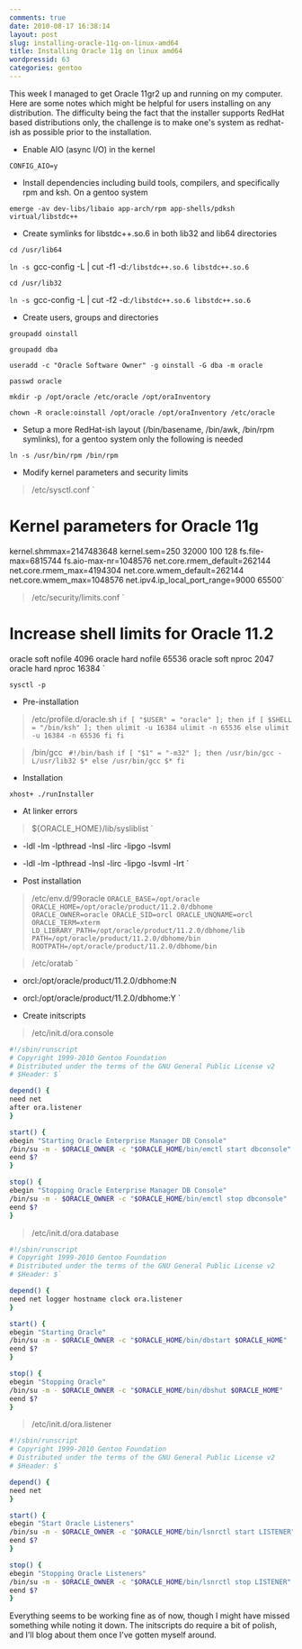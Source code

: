 ```yaml
---
comments: true
date: 2010-08-17 16:38:14
layout: post
slug: installing-oracle-11g-on-linux-amd64
title: Installing Oracle 11g on linux amd64
wordpressid: 63
categories: gentoo
---
```


This week I managed to get Oracle 11gr2 up and running on my computer. Here are some notes which might be helpful for users installing on any distribution. The difficulty being the fact that the installer supports RedHat based distributions only, the challenge is to make one's system as redhat-ish as possible prior to the installation.




* Enable AIO (async I/O) in the kernel

`CONFIG_AIO=y`


* Install dependencies including build tools, compilers, and specifically rpm and ksh. On a gentoo system

`emerge -av dev-libs/libaio app-arch/rpm app-shells/pdksh virtual/libstdc++`


* Create symlinks for libstdc++.so.6 in both lib32 and lib64 directories

`cd /usr/lib64`

`ln -s `gcc-config -L | cut -f1 -d:`/libstdc++.so.6 libstdc++.so.6`

`cd /usr/lib32`

`ln -s `gcc-config -L | cut -f2 -d:`/libstdc++.so.6 libstdc++.so.6`


* Create users, groups and directories

`groupadd oinstall`

`groupadd dba`

`useradd -c "Oracle Software Owner" -g oinstall -G dba -m oracle`

`passwd oracle`

`mkdir -p /opt/oracle /etc/oracle /opt/oraInventory`

`chown -R oracle:oinstall /opt/oracle /opt/oraInventory /etc/oracle`


* Setup a more RedHat-ish layout (/bin/basename, /bin/awk, /bin/rpm symlinks), for a gentoo system only the following is needed

`ln -s /usr/bin/rpm /bin/rpm`


* Modify kernel parameters and security limits



> /etc/sysctl.conf
`
# Kernel parameters for Oracle 11g
kernel.shmmax=2147483648
kernel.sem=250 32000 100 128
fs.file-max=6815744
fs.aio-max-nr=1048576
net.core.rmem_default=262144
net.core.rmem_max=4194304
net.core.wmem_default=262144
net.core.wmem_max=1048576
net.ipv4.ip_local_port_range=9000 65500`




> /etc/security/limits.conf
`
# Increase shell limits for Oracle 11.2
oracle           soft    nofile          4096
oracle           hard    nofile          65536
oracle           soft    nproc           2047
oracle           hard    nproc           16384
`


`sysctl -p`


* Pre-installation



> /etc/profile.d/oracle.sh
`if [ "$USER" = "oracle" ]; then
if [ $SHELL = "/bin/ksh" ]; then
ulimit -u 16384
ulimit -n 65536
else
ulimit -u 16384 -n 65536
fi
fi`




> /bin/gcc
`
#!/bin/bash
if [ "$1" = "-m32" ]; then
/usr/bin/gcc -L/usr/lib32 $*
else
/usr/bin/gcc $*
fi`





* Installation

`xhost+
./runInstaller
`


* At linker errors



> ${ORACLE_HOME}/lib/sysliblist
`
- -ldl -lm -lpthread -lnsl -lirc -lipgo -lsvml
+ -ldl -lm -lpthread -lnsl -lirc -lipgo -lsvml -lrt
`





* Post installation



> /etc/env.d/99oracle
`ORACLE_BASE=/opt/oracle
ORACLE_HOME=/opt/oracle/product/11.2.0/dbhome
ORACLE_OWNER=oracle
ORACLE_SID=orcl
ORACLE_UNQNAME=orcl
ORACLE_TERM=xterm
LD_LIBRARY_PATH=/opt/oracle/product/11.2.0/dbhome/lib
PATH=/opt/oracle/product/11.2.0/dbhome/bin
ROOTPATH=/opt/oracle/product/11.2.0/dbhome/bin
`




> /etc/oratab
`
- orcl:/opt/oracle/product/11.2.0/dbhome:N
+ orcl:/opt/oracle/product/11.2.0/dbhome:Y
`





* Create initscripts



> /etc/init.d/ora.console

```bash
#!/sbin/runscript
# Copyright 1999-2010 Gentoo Foundation
# Distributed under the terms of the GNU General Public License v2
# $Header: $`

depend() {
need net
after ora.listener
}

start() {
ebegin "Starting Oracle Enterprise Manager DB Console"
/bin/su -m - $ORACLE_OWNER -c "$ORACLE_HOME/bin/emctl start dbconsole"
eend $?
}

stop() {
ebegin "Stopping Oracle Enterprise Manager DB Console"
/bin/su -m - $ORACLE_OWNER -c "$ORACLE_HOME/bin/emctl stop dbconsole"
eend $?
}
```



> /etc/init.d/ora.database

```bash
#!/sbin/runscript
# Copyright 1999-2010 Gentoo Foundation
# Distributed under the terms of the GNU General Public License v2
# $Header: $`

depend() {
need net logger hostname clock ora.listener
}

start() {
ebegin "Starting Oracle"
/bin/su -m - $ORACLE_OWNER -c "$ORACLE_HOME/bin/dbstart $ORACLE_HOME"
eend $?
}

stop() {
ebegin "Stopping Oracle"
/bin/su -m - $ORACLE_OWNER -c "$ORACLE_HOME/bin/dbshut $ORACLE_HOME"
eend $?
}
```



> /etc/init.d/ora.listener

```bash
#!/sbin/runscript
# Copyright 1999-2010 Gentoo Foundation
# Distributed under the terms of the GNU General Public License v2
# $Header: $`

depend() {
need net
}

start() {
ebegin "Start Oracle Listeners"
/bin/su -m - $ORACLE_OWNER -c "$ORACLE_HOME/bin/lsnrctl start LISTENER"
eend $?
}

stop() {
ebegin "Stopping Oracle Listeners"
/bin/su -m - $ORACLE_OWNER -c "$ORACLE_HOME/bin/lsnrctl stop LISTENER"
eend $?
}
```


Everything seems to be working fine as of now, though I might have missed something while noting it down. The initscripts do require a bit of polish, and I'll blog about them once I've gotten myself around.
